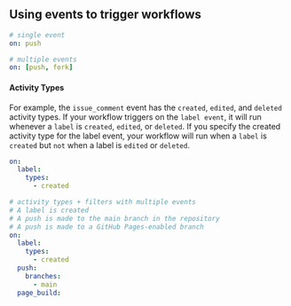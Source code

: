 ## Using events to trigger workflows

```yaml
# single event 
on: push

# multiple events
on: [push, fork]
```

#### Activity Types
For example, the `issue_comment` event has the `created`, `edited`, and `deleted` activity types. If your workflow triggers on the `label event`, it will run whenever a `label` is `created`, `edited`, or `deleted`. If you specify the created activity type for the label event, your workflow will run when a `label` is `created` but `not` when a label is `edited` or `deleted`.

```yaml
on:
  label:
    types:
      - created

# activity types + filters with multiple events
# A label is created
# A push is made to the main branch in the repository
# A push is made to a GitHub Pages-enabled branch
on:
  label:
    types:
      - created
  push:
    branches:
      - main
  page_build:
```